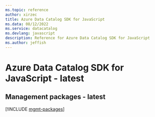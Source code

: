 ```yaml
---
ms.topic: reference
author: xirzec
title: Azure Data Catalog SDK for JavaScript
ms.data: 08/12/2022
ms.service: datacatalog
ms.devlang: javascript
description: Reference for Azure Data Catalog SDK for JavaScript
ms.author: jeffish
---
```

# Azure Data Catalog SDK for JavaScript - latest

## Management packages - latest
[!INCLUDE [mgmt-packages](data-catalog-mgmt-index.md)]